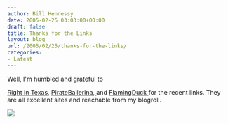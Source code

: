```yaml
---
author: Bill Hennessy
date: 2005-02-25 03:03:00+00:00
draft: false
title: Thanks for the Links
layout: blog
url: /2005/02/25/thanks-for-the-links/
categories:
- Latest
---
```


Well, I'm humbled and grateful to 




[Right in Texas](https://rightintx.blogspot.com/), [PirateBallerina, ](https://www.pirateballerina.com)and [FlamingDuck ](https://flamingduck.blogspot.com/)for the recent links. They are all excellent sites and reachable from my blogroll.




![](https://blog.billhennessy.com/aggbug.aspx?PostID=1229)

